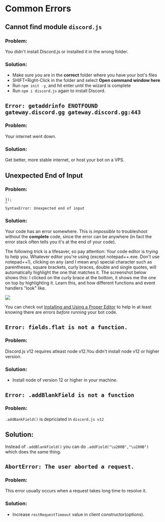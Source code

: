 # Common Errors

## Cannot find module `discord.js`

### Problem:

You didn't install Discord.js or installed it in the wrong folder.

### Solution:

* Make sure you are in the **correct** folder where you have your bot's files
* SHIFT+Right-Click in the folder and select **Open command window here**
* Run `npm init -y`, and hit enter until the wizard is complete
* Run `npm i discord.js` again to install Discord.

## `Error: getaddrinfo ENOTFOUND gateway.discord.gg gateway.discord.gg:443`

### Problem:

Your internet went down.

### Solution:

Get better, more stable internet, or host your bot on a VPS.

## Unexpected End of Input

### Problem:

```text
});
^
SyntaxError: Unexpected end of input
```

### Solution:

Your code has an error somewhere. This is _impossible_ to troubleshoot without the **complete** code, since the error can be anywhere \(in fact the error stack often tells you it's at the end of your code\).

The following trick is a lifesaver, so pay attention: Your code editor is trying to help you. Whatever editor you're using \(except notepad++.exe. Don't use notepad++!\), clicking on any \(and I mean any\) special character such as parentheses, square brackets, curly braces, double and single quotes, will automatically highlight the one that matches it. The screenshot below shows this: I clicked on the curly brace at the bottom, it shows me the one on top by highlighting it. Learn this, and how different functions and event handlers "look" like.

![](.gitbook/assets/editorhelp.png)

You can check out [Installing and Using a Proper Editor](other-guides/installing-and-using-a-proper-editor.md) to help in at least knowing there are errors _before_ running your bot code.

## `Error: fields.flat is not a function.`

### Problem:

Discord.js v12 requires atleast node v12.You didn't install node v12 or higher version.

### Solution:

* Install node of version 12 or higher in your machine.

## `Error: .addBlankField is not a function`

### Problem:

`.addBankField()` is depriciated in `discord.js v12`

## Solution:

Instead of `.addBlankField()` you can do `.addField("\u200B","\u200B")` which does the same thing.


## `AbortError: The user aborted a request.`

### Problem: 

This error usually occurs when a request takes long time to resolve it.

### Solution:

* Increase `restRequestTimeout` value in client constructor(options).



